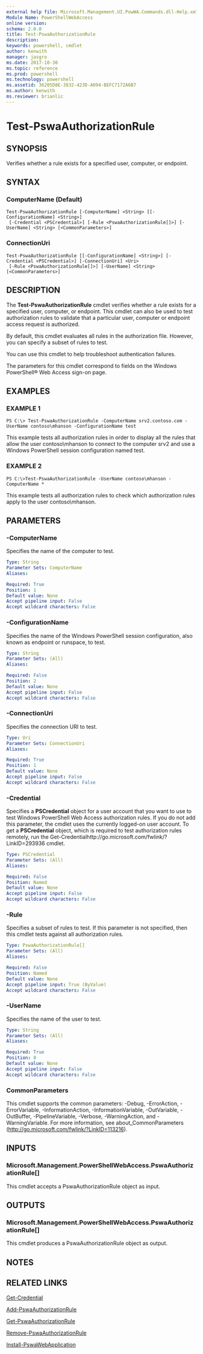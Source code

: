 ```yaml
---
external help file: Microsoft.Management.UI.PowWA.Commands.dll-Help.xml
Module Name: PowerShellWebAccess
online version: 
schema: 2.0.0
title: Test-PswaAuthorizationRule
description: 
keywords: powershell, cmdlet
author: kenwith
manager: jasgro
ms.date: 2017-10-30
ms.topic: reference
ms.prod: powershell
ms.technology: powershell
ms.assetid: 36205D8E-3832-423D-A094-BEFC7172A6B7
ms.author: kenwith
ms.reviewer: brianlic
---
```


# Test-PswaAuthorizationRule

## SYNOPSIS
Verifies whether a rule exists for a specified user, computer, or endpoint.

## SYNTAX

### ComputerName (Default)
```
Test-PswaAuthorizationRule [-ComputerName] <String> [[-ConfigurationName] <String>]
 [-Credential <PSCredential>] [-Rule <PswaAuthorizationRule[]>] [-UserName] <String> [<CommonParameters>]
```

### ConnectionUri
```
Test-PswaAuthorizationRule [[-ConfigurationName] <String>] [-Credential <PSCredential>] [-ConnectionUri] <Uri>
 [-Rule <PswaAuthorizationRule[]>] [-UserName] <String> [<CommonParameters>]
```

## DESCRIPTION
The **Test-PswaAuthorizationRule** cmdlet verifies whether a rule exists for a specified user, computer, or endpoint.
This cmdlet can also be used to test authorization rules to validate that a particular user, computer or endpoint access request is authorized. 

By default, this cmdlet evaluates all rules in the authorization file.
However, you can specify a subset of rules to test.

You can use this cmdlet to help troubleshoot authentication failures.

The parameters for this cmdlet correspond to fields on the Windows PowerShell® Web Access sign-on page.

## EXAMPLES

### EXAMPLE 1
```
PS C:\> Test-PswaAuthorizationRule -ComputerName srv2.contoso.com -UserName contoso\mhanson -ConfigurationName test
```

This example tests all authorization rules in order to display all the rules that allow the user contoso\mhanson to connect to the computer srv2 and use a Windows PowerShell session configuration named test.

### EXAMPLE 2
```
PS C:\>Test-PswaAuthorizationRule -UserName contoso\mhanson -ComputerName *
```

This example tests all authorization rules to check which authorization rules apply to the user contoso\mhanson.

## PARAMETERS

### -ComputerName
Specifies the name of the computer to test.

```yaml
Type: String
Parameter Sets: ComputerName
Aliases: 

Required: True
Position: 1
Default value: None
Accept pipeline input: False
Accept wildcard characters: False
```

### -ConfigurationName
Specifies the name of the Windows PowerShell session configuration, also known as endpoint or runspace, to test.

```yaml
Type: String
Parameter Sets: (All)
Aliases: 

Required: False
Position: 2
Default value: None
Accept pipeline input: False
Accept wildcard characters: False
```

### -ConnectionUri
Specifies the connection URI to test.

```yaml
Type: Uri
Parameter Sets: ConnectionUri
Aliases: 

Required: True
Position: 1
Default value: None
Accept pipeline input: False
Accept wildcard characters: False
```

### -Credential
Specifies a **PSCredential** object for a user account that you want to use to test Windows PowerShell Web Access authorization rules.
If you do not add this parameter, the cmdlet uses the currently logged-on user account.
To get a **PSCredential** object, which is required to test authorization rules remotely, run the Get-Credentialhttp://go.microsoft.com/fwlink/?LinkID=293936 cmdlet.

```yaml
Type: PSCredential
Parameter Sets: (All)
Aliases: 

Required: False
Position: Named
Default value: None
Accept pipeline input: False
Accept wildcard characters: False
```

### -Rule
Specifies a subset of rules to test.
If this parameter is not specified, then this cmdlet tests against all authorization rules.

```yaml
Type: PswaAuthorizationRule[]
Parameter Sets: (All)
Aliases: 

Required: False
Position: Named
Default value: None
Accept pipeline input: True (ByValue)
Accept wildcard characters: False
```

### -UserName
Specifies the name of the user to test.

```yaml
Type: String
Parameter Sets: (All)
Aliases: 

Required: True
Position: 0
Default value: None
Accept pipeline input: False
Accept wildcard characters: False
```

### CommonParameters
This cmdlet supports the common parameters: -Debug, -ErrorAction, -ErrorVariable, -InformationAction, -InformationVariable, -OutVariable, -OutBuffer, -PipelineVariable, -Verbose, -WarningAction, and -WarningVariable. For more information, see about_CommonParameters (http://go.microsoft.com/fwlink/?LinkID=113216).

## INPUTS

### Microsoft.Management.PowerShellWebAccess.PswaAuthorizationRule[]
This cmdlet accepts a PswaAuthorizationRule object as input.

## OUTPUTS

### Microsoft.Management.PowerShellWebAccess.PswaAuthorizationRule[]
This cmdlet produces a PswaAuthorizationRule object as output.

## NOTES

## RELATED LINKS

[Get-Credential](http://go.microsoft.com/fwlink/?LinkID=293936)

[Add-PswaAuthorizationRule](./Add-PswaAuthorizationRule.md)

[Get-PswaAuthorizationRule](./Get-PswaAuthorizationRule.md)

[Remove-PswaAuthorizationRule](./Remove-PswaAuthorizationRule.md)

[Install-PswaWebApplication](./Install-PswaWebApplication.md)
